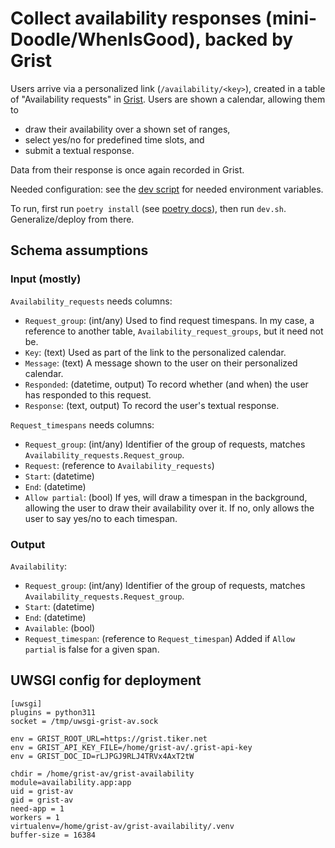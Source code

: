 # Collect availability responses (mini-Doodle/WhenIsGood), backed by Grist

Users arrive via a personalized link (`/availability/<key>`),
created in a table of "Availability requests" in
[Grist](https://github.com/gristlabs/grist-core).  Users are shown a calendar,
allowing them to

-   draw their availability over a shown set of ranges,
-   select yes/no for predefined time slots, and
-   submit a textual response.

Data from their response is once again recorded in Grist.

Needed configuration: see the [dev script](dev.sh) for needed
environment variables.

To run, first run `poetry install` (see [poetry
docs](https://python-poetry.org/docs/)), then run `dev.sh`. Generalize/deploy
from there.

## Schema assumptions

### Input (mostly)

`Availability_requests` needs columns:

-   `Request_group`: (int/any) Used to find request timespans.
    In my case, a reference to another table, `Availability_request_groups`, but
    it need not be.
-   `Key`: (text) Used as part of the link to the personalized
    calendar.
-   `Message`: (text) A message shown to the user on their
    personalized calendar.
-   `Responded`: (datetime, output) To record whether (and when) the user has
    responded to this request.
-   `Response`: (text, output) To record the user\'s textual response.

`Request_timespans` needs columns:

-   `Request_group`: (int/any) Identifier of the group of requests, matches
    `Availability_requests.Request_group`.
-   `Request`: (reference to `Availability_requests`)
-   `Start`: (datetime)
-   `End`: (datetime)
-   `Allow partial`: (bool) If yes, will draw a timespan in the background,
    allowing the user to draw their availability over it. If no, only allows
    the user to say yes/no to each timespan.

### Output

`Availability`:

-   `Request_group`: (int/any) Identifier of the group of requests, matches
    `Availability_requests.Request_group`.
-   `Start`: (datetime)
-   `End`: (datetime)
-   `Available`: (bool)
-   `Request_timespan`: (reference to `Request_timespan`)
    Added if `Allow partial` is false for a given span.

## UWSGI config for deployment

```
[uwsgi]
plugins = python311
socket = /tmp/uwsgi-grist-av.sock

env = GRIST_ROOT_URL=https://grist.tiker.net
env = GRIST_API_KEY_FILE=/home/grist-av/.grist-api-key
env = GRIST_DOC_ID=rLJPGJ9RLJ4TRVx4AxT2tW

chdir = /home/grist-av/grist-availability
module=availability.app:app
uid = grist-av
gid = grist-av
need-app = 1
workers = 1
virtualenv=/home/grist-av/grist-availability/.venv
buffer-size = 16384
```
